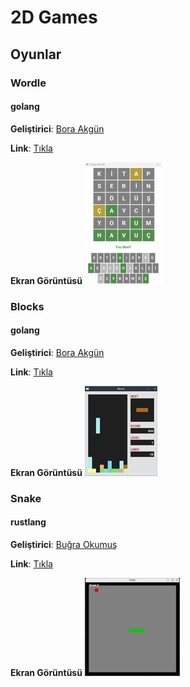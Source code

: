# 2D Games

## Oyunlar

### Wordle

#### golang

**Geliştirici**: [Bora Akgün](https://github.com/QuickOrBeDead)

**Link**: [Tıkla](wordle/golang)

**Ekran Görüntüsü**
![Wordle](../_img/wordle.png)

### Blocks

#### golang

**Geliştirici**: [Bora Akgün](https://github.com/QuickOrBeDead)

**Link**: [Tıkla](blocks/golang)

**Ekran Görüntüsü**
![Wordle](../_img/blocks.png)

### Snake

#### rustlang

**Geliştirici**: [Buğra Okumuş](https://github.com/bgraokmush)

**Link**: [Tıkla](snake/rustlang)

**Ekran Görüntüsü**
![Wordle](../_img/snake.png)